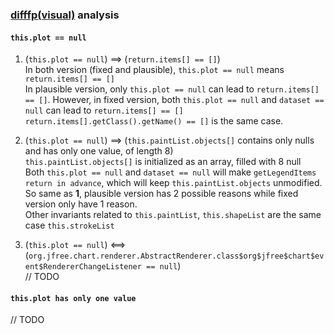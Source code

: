 ### [difffp](./data/difffp.json)[(visual)](https://observablehq.com/d/06c8d17ba1b86512) analysis

#### `this.plot == null`
1. (`this.plot == null`) ==> (`return.items[] == []`)  
In both version (fixed and plausible), `this.plot == null` means `return.items[] == []`  
In plausible version, only `this.plot == null` can lead to `return.items[] == []`. However, in fixed version, both `this.plot == null` and `dataset == null` can lead to `return.items[] == []`  
`return.items[].getClass().getName() == []` is the same case.  

2. (`this.plot == null`)  ==>  (`this.paintList.objects[]` contains only nulls and has only one value, of length 8)  
`this.paintList.objects[]` is initialized as an array, filled with 8 null  
Both `this.plot == null` and `dataset == null` will make `getLegendItems return in advance`, which will keep `this.paintList.objects` unmodified. So same as **1**, plausible version has 2 possible reasons while fixed version only have 1 reason.  
Other invariants related to `this.paintList`, `this.shapeList` are the same case `this.strokeList`  

3. (`this.plot == null`)  <==>  (`org.jfree.chart.renderer.AbstractRenderer.class$org$jfree$chart$event$RendererChangeListener == null`)  
// TODO  

#### `this.plot has only one value`
// TODO